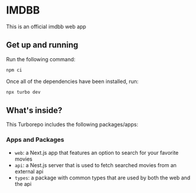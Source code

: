 # IMDBB

This is an official imdbb web app

## Get up and running

Run the following command:

```sh
npm ci
```

Once all of the dependencies have been installed, run:

```sh
npx turbo dev
```

## What's inside?

This Turborepo includes the following packages/apps:

### Apps and Packages

- `web`: a Next.js app that features an option to search for your favorite movies
- `api`: a Nest.js server that is used to fetch searched movies from an external api
- `types`: a package with common types that are used by both the web and the api

